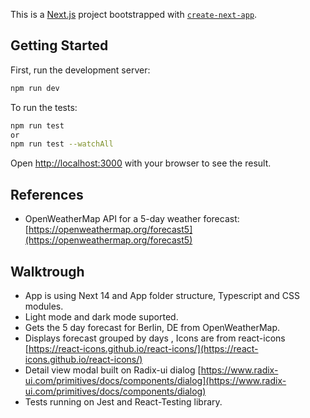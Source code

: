 This is a [Next.js](https://nextjs.org/) project bootstrapped with [`create-next-app`](https://github.com/vercel/next.js/tree/canary/packages/create-next-app).

## Getting Started

First, run the development server:

```bash
npm run dev
```

To run the tests:

```bash
npm run test
or
npm run test --watchAll
```

Open [http://localhost:3000](http://localhost:3000) with your browser to see the result.

## References

- OpenWeatherMap API for a 5-day weather forecast: [https://openweathermap.org/forecast5](https://openweathermap.org/forecast5)

## Walktrough

- App is using Next 14 and App folder structure, Typescript and CSS modules.
- Light mode and dark mode suported.
- Gets the 5 day forecast for Berlin, DE from OpenWeatherMap.
- Displays forecast grouped by days , Icons are from react-icons [https://react-icons.github.io/react-icons/](https://react-icons.github.io/react-icons/)
- Detail view modal built on Radix-ui dialog [https://www.radix-ui.com/primitives/docs/components/dialog](https://www.radix-ui.com/primitives/docs/components/dialog)
- Tests running on Jest and React-Testing library.
